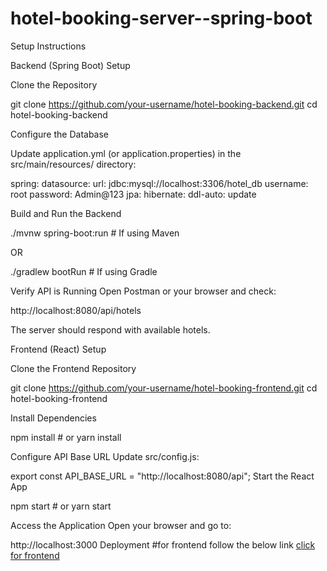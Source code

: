 # hotel-booking-server--spring-boot

Setup Instructions

Backend (Spring Boot) Setup

Clone the Repository

git clone https://github.com/your-username/hotel-booking-backend.git
cd hotel-booking-backend

Configure the Database

Update application.yml (or application.properties) in the src/main/resources/ directory:

spring:
  datasource:
    url: jdbc:mysql://localhost:3306/hotel_db
    username: root
    password: Admin@123
  jpa:
    hibernate:
      ddl-auto: update

Build and Run the Backend

./mvnw spring-boot:run  # If using Maven

OR

./gradlew bootRun  # If using Gradle

Verify API is Running
Open Postman or your browser and check:

http://localhost:8080/api/hotels

The server should respond with available hotels.

Frontend (React) Setup

Clone the Frontend Repository

git clone https://github.com/your-username/hotel-booking-frontend.git
cd hotel-booking-frontend

Install Dependencies

npm install  # or yarn install

Configure API Base URL
Update src/config.js:

export const API_BASE_URL = "http://localhost:8080/api";
Start the React App

npm start  # or yarn start

Access the Application
Open your browser and go to:

http://localhost:3000
Deployment
#for frontend follow the below link
<a href="https://drive.google.com/file/d/1L--CP7AaZ8F4J8KEnKTKaKwxenzmmss-/view?usp=sharing">click for frontend</a>
